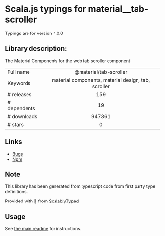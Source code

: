 
# Scala.js typings for material__tab-scroller

Typings are for version 4.0.0

## Library description:
The Material Components for the web tab scroller component

|                    |                 |
| ------------------ | :-------------: |
| Full name          | @material/tab-scroller |
| Keywords           | material components, material design, tab, scroller |
| # releases         | 159 |
| # dependents       | 19 |
| # downloads        | 947361 |
| # stars            | 0 |

## Links
- [Bugs](https://github.com/material-components/material-components-web/issues)
- [Npm](https://www.npmjs.com/package/%40material%2Ftab-scroller)
    


## Note
This library has been generated from typescript code from first party type definitions.

Provided with :purple_heart: from [ScalablyTyped](https://github.com/oyvindberg/ScalablyTyped)

## Usage
See [the main readme](../../readme.md) for instructions.


